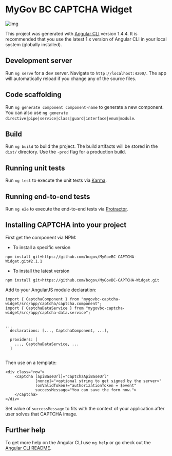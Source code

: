 # MyGov BC CAPTCHA Widget
![img](https://img.shields.io/badge/Lifecycle-Retired-d45500)

This project was generated with [Angular CLI](https://github.com/angular/angular-cli) version 1.4.4.
It is recommended that you use the latest 1.x version of Angular CLI in your local system (globally installed).

## Development server

Run `ng serve` for a dev server. Navigate to `http://localhost:4200/`. The app will automatically reload if you change any of the source files.

## Code scaffolding

Run `ng generate component component-name` to generate a new component. You can also use `ng generate directive|pipe|service|class|guard|interface|enum|module`.

## Build

Run `ng build` to build the project. The build artifacts will be stored in the `dist/` directory. Use the `-prod` flag for a production build.

## Running unit tests

Run `ng test` to execute the unit tests via [Karma](https://karma-runner.github.io).

## Running end-to-end tests

Run `ng e2e` to execute the end-to-end tests via [Protractor](http://www.protractortest.org/).


## Installing CAPTCHA into your project

First get the component via NPM:

* To install a specific version 
```
npm install git+https://github.com/bcgov/MyGovBC-CAPTCHA-Widget.git#2.1.1
```

* To install the latest version 

```
npm install git+https://github.com/bcgov/MyGovBC-CAPTCHA-Widget.git
```

Add to your AngularJS module declaration:
```
import { CaptchaComponent } from "mygovbc-captcha-widget/src/app/captcha/captcha.component";
import { CaptchaDataService } from "mygovbc-captcha-widget/src/app/captcha-data.service";


...
  declarations: [..., CaptchaComponent, ...],

  providers: [
    ..., CaptchaDataService, ...  
  ]
  

```

Then use on a template:

```
<div class="row">
    <captcha [apiBaseUrl]="captchaApiBaseUrl" 
             [nonce]="<optional string to get signed by the server>"
             (onValidToken)="authorizationToken = $event"
             successMessage="You can save the form now.">
    </captcha>
</div>
```

Set value of `successMessage` to fits with the context of your application after user solves that CAPTCHA image.

## Further help

To get more help on the Angular CLI use `ng help` or go check out the [Angular CLI README](https://github.com/angular/angular-cli/blob/master/README.md).
